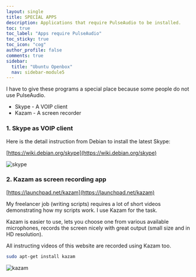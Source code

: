 ```yaml
---
layout: single
title: SPECIAL APPS
description: Applications that require PulseAudio to be installed.
toc: true
toc_label: "Apps require PulseAudio"
toc_sticky: true
toc_icon: "cog"
author_profile: false
comments: true
sidebar:
  title: "Ubuntu Openbox"
  nav: sidebar-module5
---
```


I have to give these programs a special place because some people do not use PulseAudio.

+ Skype - A VOIP client
+ Kazam - A screen recorder

### 1. Skype as VOIP client

Here is the detail instruction from Debian to install the latest Skype:

[https://wiki.debian.org/skype](https://wiki.debian.org/skype)

![skype]({{site.baseurl}}/images/skype.jpg)

### 2. Kazam as screen recording app

[https://launchpad.net/kazam](https://launchpad.net/kazam)

My freelancer job (writing scripts) requires a lot of short videos demonstrating how my scripts work. I use Kazam for the task.

Kazam is easier to use, lets you choose one from various available microphones, records the screen nicely with great output (small size and in HD resolution).

All instructing videos of this website are recorded using Kazam too.
```bash
sudo apt-get install kazam
```
![kazam]({{site.baseurl}}/images/kazam.jpg)

